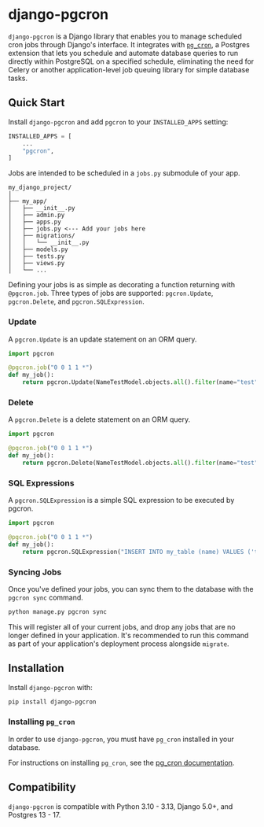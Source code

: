 # django-pgcron

`django-pgcron` is a Django library that enables you to manage scheduled cron jobs through Django's interface. It integrates with [`pg_cron`](https://github.com/citusdata/pg_cron), a Postgres extension that lets you schedule and automate database queries to run directly within PostgreSQL on a specified schedule, eliminating the need for Celery or another application-level job queuing library for simple database tasks.
 
## Quick Start

Install `django-pgcron` and add `pgcron` to your `INSTALLED_APPS` setting:

```python
INSTALLED_APPS = [
    ...
    "pgcron",
]
```

Jobs are intended to be scheduled in a `jobs.py` submodule of your app.


```
my_django_project/
│
├── my_app/
│   ├── __init__.py
│   ├── admin.py
│   ├── apps.py
│   ├── jobs.py <--- Add your jobs here
│   ├── migrations/
│   │   └── __init__.py
│   ├── models.py
│   ├── tests.py
│   ├── views.py
│   └── ...
```

Defining your jobs is as simple as decorating a function returning with `@pgcron.job`. Three types of jobs are supported: `pgcron.Update`, `pgcron.Delete`, and `pgcron.SQLExpression`.


### Update

A `pgcron.Update` is an update statement on an ORM query.

```python
import pgcron

@pgcron.job("0 0 1 1 *")
def my_job():
    return pgcron.Update(NameTestModel.objects.all().filter(name="test"), name="test2")
```

### Delete

A `pgcron.Delete` is a delete statement on an ORM query.

```python
import pgcron

@pgcron.job("0 0 1 1 *")
def my_job():
    return pgcron.Delete(NameTestModel.objects.all().filter(name="test"))
```

### SQL Expressions

A `pgcron.SQLExpression` is a simple SQL expression to be executed by pgcron.

```python
import pgcron

@pgcron.job("0 0 1 1 *")
def my_job():
    return pgcron.SQLExpression("INSERT INTO my_table (name) VALUES ('test');")
```

### Syncing Jobs

Once you've defined your jobs, you can sync them to the database with the `pgcron sync` command.

```bash
python manage.py pgcron sync
```

This will register all of your current jobs, and drop any jobs that are no longer defined in your application. It's recommended to run this command as part of your application's deployment process alongside `migrate`.


## Installation

Install `django-pgcron` with:


```bash
pip install django-pgcron
```

### Installing `pg_cron`

In order to use `django-pgcron`, you must have `pg_cron` installed in your database.

For instructions on installing `pg_cron`, see the [pg_cron documentation](https://github.com/citusdata/pg_cron?tab=readme-ov-file#installing-pg_cron). 


## Compatibility

`django-pgcron` is compatible with Python 3.10 - 3.13, Django 5.0+, and Postgres 13 - 17.

